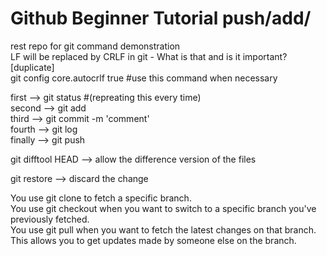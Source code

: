 # Github Beginner Tutorial push/add/
rest repo for git command demonstration   
LF will be replaced by CRLF in git - What is that and is it important? [duplicate]    
git config core.autocrlf true #use this command when necessary    

first --> git status #(repreating this every time)    
second --> git add <filename>   
third --> git commit -m 'comment'   
fourth --> git log    
finally --> git push    

git difftool HEAD --> allow the difference version of the files 
  
git restore <filename> --> discard the change 

You use git clone to fetch a specific branch.   
You use git checkout when you want to switch to a specific branch you've previously fetched.    
You use git pull when you want to fetch the latest changes on that branch.    
This allows you to get updates made by someone else on the branch.    



